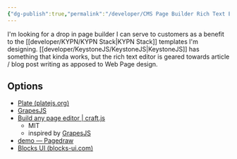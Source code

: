 ```yaml
---
{"dg-publish":true,"permalink":"/developer/CMS Page Builder Rich Text Editors/","dgPassFrontmatter":true}
---
```



I'm looking for a drop in page builder I can serve to customers as a benefit to the [[developer/KYPN/KYPN Stack\|KYPN Stack]] templates I'm designing. [[developer/KeystoneJS/KeystoneJS\|KeystoneJS]] has something that kinda works, but the rich text editor is geared towards article / blog post writing as apposed to Web Page design.
## Options
- [Plate (platejs.org)](https://platejs.org/)
- [GrapesJS](https://grapesjs.com/)
- [Build any page editor | craft.js](https://craft.js.org/)
	- MIT
	- inspired by [GrapesJS](https://github.com/GrapesJS/grapesjs)
- [demo — Pagedraw](https://pagedraw.io/tutorials/basics)
- [Blocks UI (blocks-ui.com)](https://blocks-ui.com/)